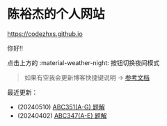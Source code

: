# 陈裕杰的个人网站

<https://codezhxs.github.io>

你好!!

点击上方的 :material-weather-night: 按钮切换夜间模式

> 如果有空我会更新博客快捷键说明 -> [参考文档](https://squidfunk.github.io/mkdocs-material/setup/setting-up-navigation/#keyboard-shortcuts-mkdocsyml)

最近更新：

- (20240510) [ABC351(A-G) 题解](./algorithm/AtCoder/abc351.md)
- (20240402) [ABC347(A-E) 题解](./algorithm/AtCoder/abc347.md)



